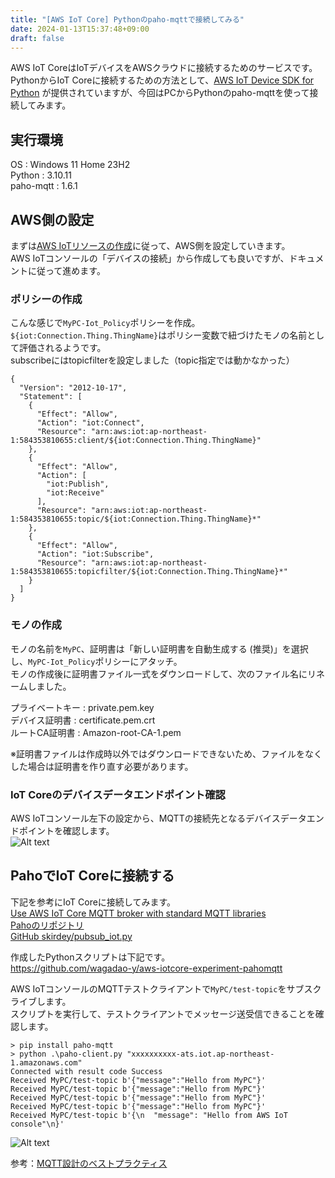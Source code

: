 ```yaml
---
title: "[AWS IoT Core] Pythonのpaho-mqttで接続してみる"
date: 2024-01-13T15:37:48+09:00
draft: false
---
```


AWS IoT CoreはIoTデバイスをAWSクラウドに接続するためのサービスです。  
PythonからIoT Coreに接続するための方法として、[AWS IoT Device SDK for Python](https://github.com/aws/aws-iot-device-sdk-python-v2#aws-iot-device-sdk-v2-for-python)
が提供されていますが、今回はPCからPythonのpaho-mqttを使って接続してみます。

## 実行環境
OS : Windows 11 Home 23H2  
Python : 3.10.11  
paho-mqtt : 1.6.1

## AWS側の設定
まずは[AWS IoTリソースの作成](https://docs.aws.amazon.com/ja_jp/iot/latest/developerguide/create-iot-resources.html)に従って、AWS側を設定していきます。  
AWS IoTコンソールの「デバイスの接続」から作成しても良いですが、ドキュメントに従って進めます。

### ポリシーの作成
こんな感じで```MyPC-Iot_Policy```ポリシーを作成。
```${iot:Connection.Thing.ThingName}```はポリシー変数で紐づけたモノの名前として評価されるようです。  
subscribeにはtopicfilterを設定しました（topic指定では動かなかった）

```
{
  "Version": "2012-10-17",
  "Statement": [
    {
      "Effect": "Allow",
      "Action": "iot:Connect",
      "Resource": "arn:aws:iot:ap-northeast-1:584353810655:client/${iot:Connection.Thing.ThingName}"
    },
    {
      "Effect": "Allow",
      "Action": [
        "iot:Publish",
        "iot:Receive"
      ],
      "Resource": "arn:aws:iot:ap-northeast-1:584353810655:topic/${iot:Connection.Thing.ThingName}*"
    },
    {
      "Effect": "Allow",
      "Action": "iot:Subscribe",
      "Resource": "arn:aws:iot:ap-northeast-1:584353810655:topicfilter/${iot:Connection.Thing.ThingName}*"
    }
  ]
}
```

### モノの作成
モノの名前を```MyPC```、証明書は「新しい証明書を自動生成する (推奨)」を選択し、```MyPC-Iot_Policy```ポリシーにアタッチ。  
モノの作成後に証明書ファイル一式をダウンロードして、次のファイル名にリネームしました。

プライベートキー : private.pem.key  
デバイス証明書 : certificate.pem.crt  
ルートCA証明書 : Amazon-root-CA-1.pem  

※証明書ファイルは作成時以外ではダウンロードできないため、ファイルをなくした場合は証明書を作り直す必要があります。

### IoT Coreのデバイスデータエンドポイント確認
AWS IoTコンソール左下の設定から、MQTTの接続先となるデバイスデータエンドポイントを確認します。  
![Alt text](/img/2024-01-13-1.png)

## PahoでIoT Coreに接続する
下記を参考にIoT Coreに接続してみます。  
[Use AWS IoT Core MQTT broker with standard MQTT libraries](https://aws.amazon.com/jp/blogs/iot/use-aws-iot-core-mqtt-broker-with-standard-mqtt-libraries/)  
[Pahoのリポジトリ](https://github.com/eclipse/paho.mqtt.python)  
[GitHub skirdey/pubsub_iot.py](https://gist.github.com/skirdey/9cdead881799a47742ff3cd296d06cc1)

作成したPythonスクリプトは下記です。  
https://github.com/wagadao-y/aws-iotcore-experiment-pahomqtt


AWS IoTコンソールのMQTTテストクライアントで```MyPC/test-topic```をサブスクライブします。  
スクリプトを実行して、テストクライアントでメッセージ送受信できることを確認します。
```
> pip install paho-mqtt
> python .\paho-client.py "xxxxxxxxxx-ats.iot.ap-northeast-1.amazonaws.com"
Connected with result code Success
Received MyPC/test-topic b'{"message":"Hello from MyPC"}'
Received MyPC/test-topic b'{"message":"Hello from MyPC"}'
Received MyPC/test-topic b'{"message":"Hello from MyPC"}'
Received MyPC/test-topic b'{"message":"Hello from MyPC"}'
Received MyPC/test-topic b'{\n  "message": "Hello from AWS IoT console"\n}'
```

![Alt text](/img/2024-01-13-2.png)

参考：[MQTT設計のベストプラクティス](https://docs.aws.amazon.com/ja_jp/whitepapers/latest/designing-mqtt-topics-aws-iot-core/mqtt-design-best-practices.html)